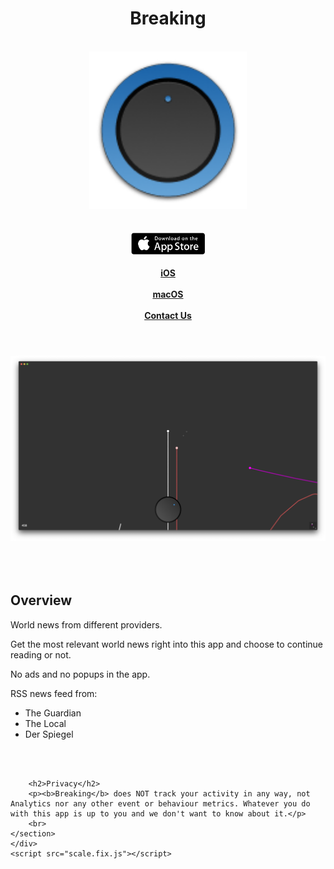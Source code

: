 <!doctype html>
<html>
  <head>
    <title>Breaking</title>
    <meta charset="utf-8">
    <meta http-equiv="X-UA-Compatible" content="chrome=1">
    <meta name="description" content="World News"/>
    <meta name="keywords" content="mac, ios, app, store, apple, download, news, world, local, international, today, now, breaking, latest"/>
    <link rel="stylesheet" href="styles.css">
    <meta name="viewport" content="width=device-width">
    <!--[if lt IE 9]>
    <script src="//html5shiv.googlecode.com/svn/trunk/html5.js"></script>
    <![endif]-->
  </head>
  <body>
    <div class="wrapper">
    <header>
        <h1>Breaking</h1>
        <br>
        <img src="logo.png" width="50%" />
        <br><br><br>
        <a href="https://apps.apple.com/us/app/breaking-world-news/id1503979080?ls=1" title="Download on the iOS App Store">
            <img width="120" src="appstorebadge@2x.png" />
        </a>
        <br>
        <br>
        <a href="https://apps.apple.com/us/app/breaking-world-news/id1503979080?ls=1" title="Download on the iOS App Store">
            <b>iOS</b>
        </a>
        <br>
        <br>
        <a href="https://apps.apple.com/de/app/breaking/id1502898047?l=en&mt=12" title="Download on the macOS App Store">
            <b>macOS</b>
        </a>
        <br>
        <br>
        <a href="mailto:breaking@iturbi.de" title="Contact Us">
            <b>Contact Us</b>
        </a>
    </header>
    <section>
        <img src="screen_mac.png" />
        <br><br><br><br>
        <h2>Overview</h2>
        <p>World news from different providers.</p>
        <p>Get the most relevant world news right into this app and choose to continue reading or not.</p>
        <p>No ads and no popups in the app.</p>
        <p>RSS news feed from:</p>
        <ul>
        <li>The Guardian</li>
        <li>The Local</li>
        <li>Der Spiegel</li>
        </ul>
        <br><br>
        
        <h2>Privacy</h2>
        <p><b>Breaking</b> does NOT track your activity in any way, not Analytics nor any other event or behaviour metrics. Whatever you do with this app is up to you and we don't want to know about it.</p>
        <br>
    </section>
    </div>
    <script src="scale.fix.js"></script>
  </body>
</html>

